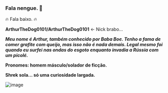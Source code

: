 ### Fala nengue. 👋

🔥 Fala baixo. 🔥


**ArthurTheDog0101/ArthurTheDog0101** <- Nick brabo...

 _**Meu nome é Arthur, também conhecido por Baba Boe. Tenho a fama de comer grafite com queijo, mas isso não 
 é nada demais. Legal mesmo foi quando eu surfei nas ondas do esgoto enquanto invadia a Rússia com um picolé.**_

 **Pronomes: homem másculo/solador de ficção.**

 **Shrek sola... só uma curiosidade largada.**

 ![image](https://github.com/ArthurTheDog0101/ArthurTheDog0101/assets/129325489/bddd318f-d4b1-458b-b997-c4ecdc2c6082)


 
